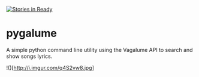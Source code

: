 [![Stories in Ready](https://badge.waffle.io/indacode/pygalume.svg?label=ready&title=Ready)](http://waffle.io/indacode/pygalume)
# pygalume
A simple python command line utility using the Vagalume API to search and show songs lyrics.


!()[http://i.imgur.com/q4S2vw8.jpg]